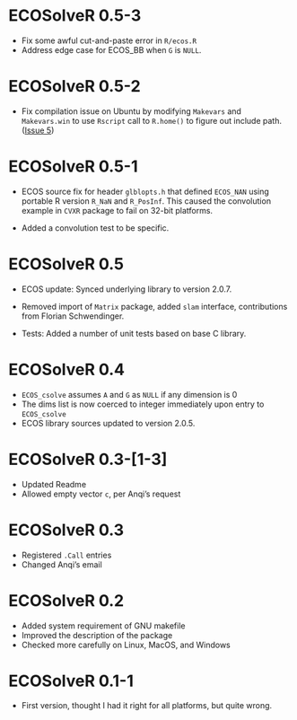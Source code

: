 # ECOSolveR 0.5-3

* Fix some awful cut-and-paste error in `R/ecos.R`
* Address edge case for ECOS_BB when `G` is `NULL`.

# ECOSolveR 0.5-2

* Fix compilation issue on Ubuntu by modifying `Makevars` and
  `Makevars.win` to use `Rscript` call to `R.home()` to figure out
  include path. ([Issue 5](https://github.com/bnaras/ECOSolveR/issues/5))

# ECOSolveR 0.5-1

* ECOS source fix for header `glblopts.h` that defined `ECOS_NAN`
  using portable R version `R_NaN` and `R_PosInf`. This caused the
  convolution example in `CVXR` package to fail on 32-bit
  platforms. 

* Added a convolution test to be specific.

# ECOSolveR 0.5

* ECOS update: Synced underlying library to version 2.0.7.

* Removed import of `Matrix` package, added `slam` interface,
  contributions from Florian Schwendinger.

* Tests: Added a number of unit tests based on base C library.

# ECOSolveR 0.4

* `ECOS_csolve` assumes `A` and `G` as `NULL` if any dimension is 0
* The dims list is now coerced to integer immediately upon entry to
  `ECOS_csolve`
* ECOS library sources updated to version 2.0.5.

# ECOSolveR 0.3-[1-3]

* Updated Readme
* Allowed empty vector `c`, per Anqi’s request

# ECOSolveR 0.3

* Registered `.Call` entries
* Changed Anqi’s email

# ECOSolveR 0.2

* Added system requirement of GNU makefile
* Improved the description of the package
* Checked more carefully on Linux, MacOS, and Windows

# ECOSolveR 0.1-1

* First version, thought I had it right for all platforms, but quite
  wrong. 

